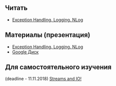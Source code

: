 ## Читать
- [Exception Handling. Logging. NLog](https://github.com/EPM-RD-NETLAB/.NET-Framework-modules/tree/master/M8.%20Exception%20Handling.%20Logging.%20NLog)

## Материалы (презентация)
- [Exception Handling. Logging. NLog](https://github.com/EPM-RD-NETLAB/.NET-Framework-modules/tree/master/M8.%20Exception%20Handling.%20Logging.%20NLog)
- [Google Диск](https://drive.google.com/drive/u/0/folders/1iHipvuu5dJefEMz9OxGWvxcxaMLvPuz-)

##  Для самостоятельного изучения
(deadline - 11.11.2018) [Streams and IO!](https://github.com/EPM-RD-NETLAB/.NET-Framework-modules/tree/master/M13.%20Streams%20and%20IO)
